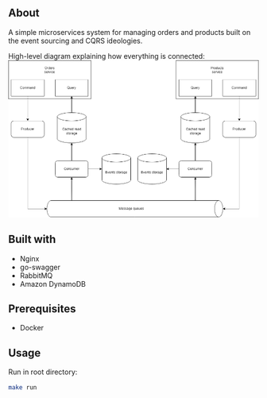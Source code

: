 ## About

A simple microservices system for managing orders and products built on the event sourcing and CQRS ideologies.

High-level diagram explaining how everything is connected:
![overview diagram](./assets/es_cqrs.png)

## Built with

* Nginx
* go-swagger
* RabbitMQ
* Amazon DynamoDB

## Prerequisites 

* Docker


## Usage 

Run in root directory:
```sh
make run
```
